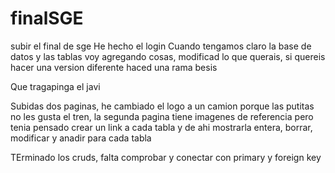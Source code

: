 # finalSGE
subir el final de sge
He hecho el login
Cuando tengamos claro la base de datos y las tablas voy agregando cosas, modificad lo que querais, si quereis hacer una version diferente haced una rama 
besis

Que tragapinga el javi


Subidas dos paginas, he cambiado el logo a un camion porque las putitas no les gusta el tren, la segunda
pagina tiene imagenes de referencia pero tenia pensado crear un link a cada tabla y de ahi mostrarla entera, borrar, modificar y anadir para cada tabla

TErminado los cruds, falta comprobar y conectar con primary y foreign key
